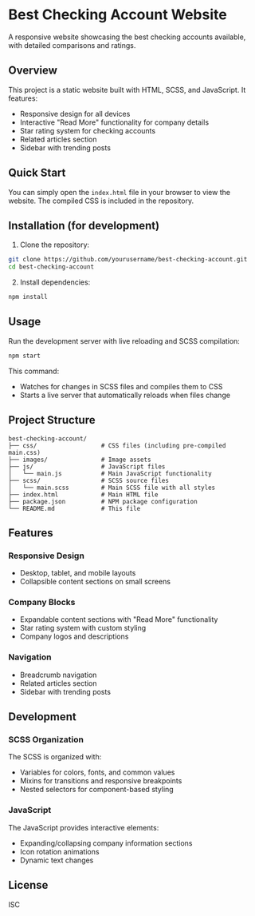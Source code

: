 # Best Checking Account Website

A responsive website showcasing the best checking accounts available, with detailed comparisons and ratings.

## Overview

This project is a static website built with HTML, SCSS, and JavaScript. It features:

- Responsive design for all devices
- Interactive "Read More" functionality for company details
- Star rating system for checking accounts
- Related articles section
- Sidebar with trending posts

## Quick Start

You can simply open the `index.html` file in your browser to view the website. The compiled CSS is included in the repository.

## Installation (for development)

1. Clone the repository:
```bash
git clone https://github.com/yourusername/best-checking-account.git
cd best-checking-account
```

2. Install dependencies:
```bash
npm install
```

## Usage

Run the development server with live reloading and SCSS compilation:

```bash
npm start
```

This command:
- Watches for changes in SCSS files and compiles them to CSS
- Starts a live server that automatically reloads when files change

## Project Structure

```
best-checking-account/
├── css/                  # CSS files (including pre-compiled main.css)
├── images/               # Image assets
├── js/                   # JavaScript files
│   └── main.js           # Main JavaScript functionality
├── scss/                 # SCSS source files
│   └── main.scss         # Main SCSS file with all styles
├── index.html            # Main HTML file
├── package.json          # NPM package configuration
└── README.md             # This file
```

## Features

### Responsive Design
- Desktop, tablet, and mobile layouts
- Collapsible content sections on small screens

### Company Blocks
- Expandable content sections with "Read More" functionality
- Star rating system with custom styling
- Company logos and descriptions

### Navigation
- Breadcrumb navigation
- Related articles section
- Sidebar with trending posts

## Development

### SCSS Organization
The SCSS is organized with:
- Variables for colors, fonts, and common values
- Mixins for transitions and responsive breakpoints
- Nested selectors for component-based styling

### JavaScript
The JavaScript provides interactive elements:
- Expanding/collapsing company information sections
- Icon rotation animations
- Dynamic text changes

## License

ISC 